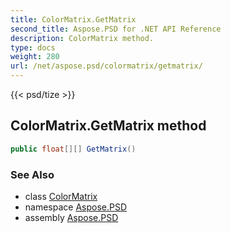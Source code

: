 ```yaml
---
title: ColorMatrix.GetMatrix
second_title: Aspose.PSD for .NET API Reference
description: ColorMatrix method. 
type: docs
weight: 280
url: /net/aspose.psd/colormatrix/getmatrix/
---
```

{{< psd/tize >}}
## ColorMatrix.GetMatrix method

```csharp
public float[][] GetMatrix()
```

### See Also

* class [ColorMatrix](../)
* namespace [Aspose.PSD](../../colormatrix/)
* assembly [Aspose.PSD](../../../)


